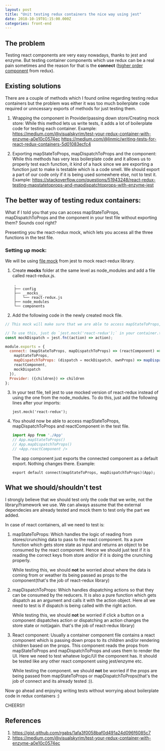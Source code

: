 ```yaml
---
layout: post
title: "Unit testing redux containers the nice way using jest"
date: 2018-10-19T01:15:00.000Z
categories: front-end
---
```


## The problem
Testing react components are very easy nowadays, thanks to jest and enzyme. But testing container components which use redux can be a real pain sometimes and the reason for that is the **connect** ([higher order component](https://reactjs.org/docs/higher-order-components.html) from redux).

## Existing solutions

There are a couple of methods which I found online regarding testing redux containers but the problem was either it was too much boilerplate code required or unncessary exports of methods for just testing them.

1. Wrapping the component in Provider/passing down store/Creating mock store: While this method lets us write tests, it adds a lot of boilerplate code for testing each container.
Example: https://medium.com/@visualskyrim/test-your-redux-container-with-enzyme-a0e10c0574ec
https://medium.com/@linmic/writing-tests-for-react-redux-containers-5d01083ecfc4

2. Exporting mapStateToProps, mapDispatchToProps and the component: While this methods has very less boilerplate code and it allows us to properly test each function, it kind of a hack since we are exporting a function just to make is testable which is a code smell. We should export a part of our code only if it is being used somewhere else, not to test it.
Example: https://stackoverflow.com/questions/51943248/react-redux-testing-mapstatetoprops-and-mapdispatchtoprops-with-enzyme-jest


## The better way of testing redux containers:

What if I told you that you can access mapStateToProps, mapDispatchToProps and the component in your test file without exporting them? Sounds cool right?

Presenting you the react-redux mock, which lets you access all the three functions in the test file.

<script src="https://gist.github.com/rgabs/1afa3f0058baf0d491a24d096f6085c7.js"></script>

### Setting up mock:
We will be using [file mock](https://jestjs.io/docs/en/manual-mocks#mocking-node-modules) from jest to mock react-redux library.

1. Create __mocks__ folder at the same level as node_modules and add a file called react-redux.js.
```
    .
    ├── config
    ├── __mocks__
    │   └── react-redux.js
    ├── node_modules
    └── components
```

2. Add the following code in the newly created mock file.
```js
// This mock will make sure that we are able to access mapStateToProps, mapDispatchToProps and reactComponent in the test file.

// To use this, just do `jest.mock('react-redux');` in your container.test.js file.
const mockDispatch = jest.fn((action) => action);

module.exports = {
  connect: (mapStateToProps, mapDispatchToProps) => (reactComponent) => ({
    mapStateToProps,
    mapDispatchToProps: (dispatch = mockDispatch, ownProps) => mapDispatchToProps(dispatch, ownProps),
    reactComponent,
    mockDispatch
  }),
  Provider: ({children}) => children
};
```

3. In your test file, tell jest to use mocked version of react-redux instead of using the one from the node_modules. To do this, just add the following lines after your imports:

    `jest.mock('react-redux');`

4. You should now be able to access mapStateToProps, mapDispatchToProps and reactComponent in the test file. 

    ```js
    import App from './App'
    // App.mapStateToProps()
    // App.mapDispatchToProps()
    // <App.reactComponent />
    ``` 

    The app component just exports the connected component as a default export. Nothing changes there. Example:

    `export default connect(mapStateToProps, mapDispatchToProps)(App);`


## What we should/shouldn't test
I strongly believe that we should test only the code that we write, not the library/framework we use. We can always assume that the external dependecies are already tested and mock them to test only the part we added. 

In case of react containers, all we need to test is:
1. mapStateToProps: Which handles the logic of reading from stores/crunching data to pass to the react component. Its a pure function which gets store state as input and returns an object to be consumed by the react component. Hence we should just test if it is reading the correct keys from store and/or if it is doing the crunching properly.

    While testing this, we should **not** be worried about where the data is coming from or weather its being passed as props to the component(that's the job of react-redux library)

2. mapDispatchToProps: Which handles dispatching actions so that they can be consumed by the reducers. It is also a pure function which gets dispatch as an argument and calls it with the action object. Here all we need to test is if dispatch is being called with the right action. 

    While testing this, we should **not** be worried if click a button on a component dispatches action or dispatching an action changes the store state or not(again. that's the job of react-redux library)

3. React component: Usually a container component file contains a react component which is passing down props to its children and/or rendering children based on the props. This component reads the props from mapStateToProps and mapDispatchToProps and uses them to render the UI. Here we need to test whateve logic/UI the component has. It should be tested like any other react component using jest/enzyme etc.

    While testing the component. we should **not** be worried if the props are being passed from mapStateToProps or mapDispatchToProps(that's the job of connect and its already tested :)).

Now go ahead and enjoying writing tests without worrying about boilerplate code in redux containers :)

CHEERS!!


## References
1. https://gist.github.com/rgabs/1afa3f0058baf0d491a24d096f6085c7
2. https://medium.com/@visualskyrim/test-your-redux-container-with-enzyme-a0e10c0574ec 